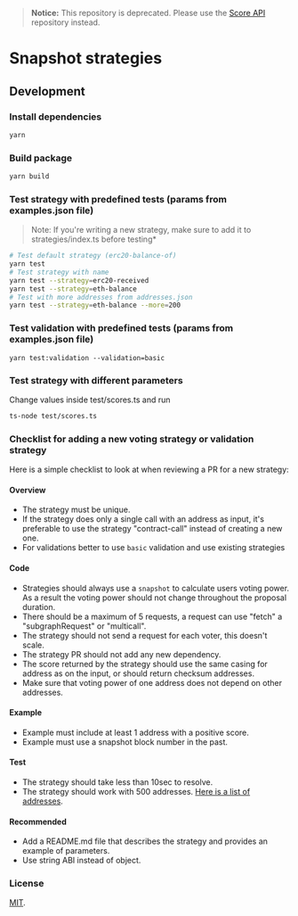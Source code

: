 > **Notice:** This repository is deprecated. Please use the [Score API](https://github.com/snapshot-labs/score-api) repository instead.

# Snapshot strategies

## Development

### Install dependencies

```bash
yarn
```

### Build package

```bash
yarn build
```

### Test strategy with predefined tests (params from examples.json file)

> Note: If you're writing a new strategy, make sure to add it to strategies/index.ts before testing*

```bash
# Test default strategy (erc20-balance-of)
yarn test
# Test strategy with name
yarn test --strategy=erc20-received
yarn test --strategy=eth-balance
# Test with more addresses from addresses.json
yarn test --strategy=eth-balance --more=200
```

### Test validation with predefined tests (params from examples.json file)

```
yarn test:validation --validation=basic
```

### Test strategy with different parameters

Change values inside test/scores.ts and run

```bash
ts-node test/scores.ts
```

### Checklist for adding a new voting strategy or validation strategy

Here is a simple checklist to look at when reviewing a PR for a new strategy:

#### Overview

- The strategy must be unique.
- If the strategy does only a single call with an address as input, it's preferable to use the strategy "contract-call" instead of creating a new one.
- For validations better to use `basic` validation and use existing strategies

#### Code

- Strategies should always use a `snapshot` to calculate users voting power. As a result the voting power should not change throughout the proposal duration.
- There should be a maximum of 5 requests, a request can use "fetch" a "subgraphRequest" or "multicall".
- The strategy should not send a request for each voter, this doesn't scale.
- The strategy PR should not add any new dependency.
- The score returned by the strategy should use the same casing for address as on the input, or should return checksum addresses.
- Make sure that voting power of one address does not depend on other addresses.

#### Example

- Example must include at least 1 address with a positive score.
- Example must use a snapshot block number in the past.

#### Test

- The strategy should take less than 10sec to resolve.
- The strategy should work with 500 addresses. [Here is a list of addresses](https://github.com/snapshot-labs/snapshot-strategies/blob/master/test/addresses.json).

#### Recommended

- Add a README.md file that describes the strategy and provides an example of parameters.
- Use string ABI instead of object.

### License

[MIT](LICENSE).
